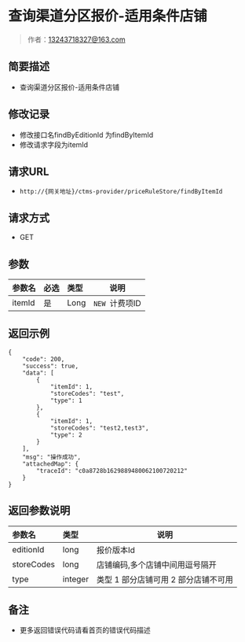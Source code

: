 # 查询渠道分区报价-适用条件店铺

> 作者：13243718327@163.com

## 简要描述

- 查询渠道分区报价-适用条件店铺
## 修改记录

- 修改接口名findByEditionId 为findByItemId
- 修改请求字段为itemId

## 请求URL
- ` http://{网关地址}/ctms-provider/priceRuleStore/findByItemId `
  
## 请求方式
- GET 

## 参数

|参数名|必选|类型|说明|
|:----    |:---|:----- |-----   |
|itemId |是  |Long |`NEW `计费项ID   |


## 返回示例 

``` 
{
    "code": 200,
    "success": true,
    "data": [
        {
            "itemId": 1,
            "storeCodes": "test",
            "type": 1
        },
        {
            "itemId": 1,
            "storeCodes": "test2,test3",
            "type": 2
        }
    ],
    "msg": "操作成功",
    "attachedMap": {
        "traceId": "c0a8728b1629889480062100720212"
    }
}
```

## 返回参数说明 

|参数名|类型|说明|
|:-----  |:-----|-----                           |
|editionId |long   |报价版本Id |
|storeCodes |long   |店铺编码,多个店铺中间用逗号隔开 |
|type |integer   |类型 1 部分店铺可用 2 部分店铺不可用|

## 备注 

- 更多返回错误代码请看首页的错误代码描述